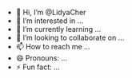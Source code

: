 - 👋 Hi, I’m @LidyaCher
- 👀 I’m interested in ...
- 🌱 I’m currently learning ...
- 💞️ I’m looking to collaborate on ...
- 📫 How to reach me ...
- 😄 Pronouns: ...
- ⚡ Fun fact: ...

<!---
LidyaCher/LidyaCher is a ✨ special ✨ repository because its `README.md` (this file) appears on your GitHub profile.
You can click the Preview link to take a look at your changes.
--->
